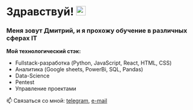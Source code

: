 # Здравствуй! <img src="https://media.giphy.com/media/hvRJCLFzcasrR4ia7z/giphy.gif" width="25px" />

### Меня зовут Дмитрий, и я прохожу обучение в различных сферах IT

**Мой технологический стэк:**
* Fullstack-разработка (Python, JavaScript, React, HTML, CSS)
* Аналитика (Google sheets, PowerBi, SQL, Pandas)
* Data-Science
* Pentest
* Управление проектами

📫 Связаться со мной: [telegram](https://t.me/albertovich76), [e-mail](mailto:glplgr2021@gmail.com)

<!--
**DmAlKr76/DmAlKr76** is a ✨ _special_ ✨ repository because its `README.md` (this file) appears on your GitHub profile.

Here are some ideas to get you started:

- 🔭 I’m currently working on ...
- 🌱 I’m currently learning ...
- 👯 I’m looking to collaborate on ...
- 🤔 I’m looking for help with ...
- 💬 Ask me about ...
- 📫 How to reach me: ...
- 😄 Pronouns: ...
- ⚡ Fun fact: ...
-->

